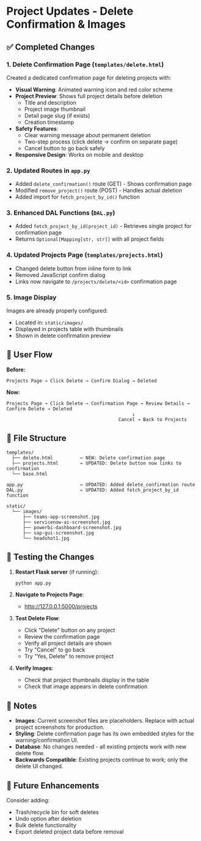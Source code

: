 # Project Updates - Delete Confirmation & Images

## ✅ Completed Changes

### 1. Delete Confirmation Page (`templates/delete.html`)
Created a dedicated confirmation page for deleting projects with:
- **Visual Warning**: Animated warning icon and red color scheme
- **Project Preview**: Shows full project details before deletion
  - Title and description
  - Project image thumbnail
  - Detail page slug (if exists)
  - Creation timestamp
- **Safety Features**: 
  - Clear warning message about permanent deletion
  - Two-step process (click delete → confirm on separate page)
  - Cancel button to go back safely
- **Responsive Design**: Works on mobile and desktop

### 2. Updated Routes in `app.py`
- Added `delete_confirmation()` route (GET) - Shows confirmation page
- Modified `remove_project()` route (POST) - Handles actual deletion
- Added import for `fetch_project_by_id()` function

### 3. Enhanced DAL Functions (`DAL.py`)
- Added `fetch_project_by_id(project_id)` - Retrieves single project for confirmation page
- Returns `Optional[Mapping[str, str]]` with all project fields

### 4. Updated Projects Page (`templates/projects.html`)
- Changed delete button from inline form to link
- Removed JavaScript confirm dialog
- Links now navigate to `/projects/delete/<id>` confirmation page

### 5. Image Display
Images are already properly configured:
- Located in: `static/images/`
- Displayed in projects table with thumbnails
- Shown in delete confirmation preview

## 🎯 User Flow

**Before:**
```
Projects Page → Click Delete → Confirm Dialog → Deleted
```

**Now:**
```
Projects Page → Click Delete → Confirmation Page → Review Details → Confirm Delete → Deleted
                                              ↓
                                         Cancel → Back to Projects
```

## 📁 File Structure
```
templates/
  ├── delete.html          ← NEW: Delete confirmation page
  ├── projects.html        ← UPDATED: Delete button now links to confirmation
  └── base.html

app.py                     ← UPDATED: Added delete_confirmation route
DAL.py                     ← UPDATED: Added fetch_project_by_id function

static/
  └── images/
      ├── teams-app-screenshot.jpg
      ├── servicenow-ai-screenshot.jpg
      ├── powerbi-dashboard-screenshot.jpg
      ├── sap-gui-screenshot.jpg
      └── headshot1.jpg
```

## 🚀 Testing the Changes

1. **Restart Flask server** (if running):
   ```bash
   python app.py
   ```

2. **Navigate to Projects Page**:
   - http://127.0.0.1:5000/projects

3. **Test Delete Flow**:
   - Click "Delete" button on any project
   - Review the confirmation page
   - Verify all project details are shown
   - Try "Cancel" to go back
   - Try "Yes, Delete" to remove project

4. **Verify Images**:
   - Check that project thumbnails display in the table
   - Check that image appears in delete confirmation

## 📝 Notes

- **Images**: Current screenshot files are placeholders. Replace with actual project screenshots for production.
- **Styling**: Delete confirmation page has its own embedded styles for the warning/confirmation UI.
- **Database**: No changes needed - all existing projects work with new delete flow.
- **Backwards Compatible**: Existing projects continue to work; only the delete UI changed.

## 🔧 Future Enhancements

Consider adding:
- Trash/recycle bin for soft deletes
- Undo option after deletion
- Bulk delete functionality
- Export deleted project data before removal
